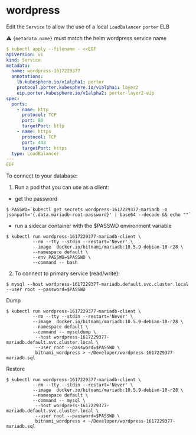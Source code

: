 

# wordpress

Edit the `Service` to allow the use of a local `LoadBalancer`  `porter` ELB

:warning: `{metadata.name}` must match the helm wordpress service name

```yaml
$ kubectl apply --filename - <<EOF
apiVersion: v1
kind: Service
metadata:
  name: wordpress-1617229377
  annotations:
    lb.kubesphere.io/v1alpha1: porter
    protocol.porter.kubesphere.io/v1alpha1: layer2
    eip.porter.kubesphere.io/v1alpha2: porter-layer2-eip
spec:
  ports:
    - name: http
      protocol: TCP
      port: 80
      targetPort: http
    - name: https
      protocol: TCP
      port: 443
      targetPort: https
  type: LoadBalancer
---
EOF
```

To connect to your database:

  1. Run a pod that you can use as a client:


* get the password

```
$ PASSWD=`kubectl get secrets wordpress-1617229377-mariadb -o jsonpath='{.data.mariadb-root-password}' | base64 --decode && echo ""`
```

* run a sidecar container with the $PASSWD environment variable

```
$ kubectl run wordpress-1617229377-mariadb-client \
          --rm --tty --stdin --restart='Never' \
          --image  docker.io/bitnami/mariadb:10.5.9-debian-10-r28 \
          --namespace default \
          --env PASSWD=$PASSWD \
          --command -- bash
```

  2. To connect to primary service (read/write):

```
$ mysql --host wordpress-1617229377-mariadb.default.svc.cluster.local --user root --password=$PASSWD
```

Dump

```
$ kubectl run wordpress-1617229377-mariadb-client \
          --rm --tty --stdin --restart='Never' \
          --image  docker.io/bitnami/mariadb:10.5.9-debian-10-r28 \
          --namespace default \
          --command -- mysqldump \
           --host wordpress-1617229377-mariadb.default.svc.cluster.local \
           --user root --password=$PASSWD \
           bitnami_wordpress > ~/Developer/wordpress-1617229377-mariadb.sql
```

Restore

```
$ kubectl run wordpress-1617229377-mariadb-client \
          --rm --tty --stdin --restart='Never' \
          --image  docker.io/bitnami/mariadb:10.5.9-debian-10-r28 \
          --namespace default \
          --command -- mysql \
           --host wordpress-1617229377-mariadb.default.svc.cluster.local \
           --user root --password=$PASSWD \
           bitnami_wordpress < ~/Developer/wordpress-1617229377-mariadb.sql
```
